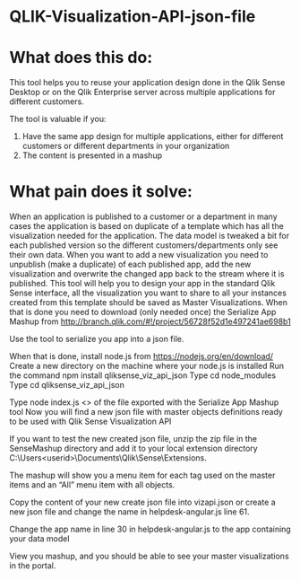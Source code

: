 # QLIK-Visualization-API-json-file
 

# What does this do: 
This tool helps you to reuse your application design done in the Qlik Sense Desktop or on the Qlik Enterprise server across multiple applications for different customers.

The tool is valuable if you:
1. Have the same app design for multiple applications, either for different customers or different departments in your organization
2. The content is presented in a mashup

# What pain does it solve:
When an application is published to a customer or a department in many cases the application is based on duplicate of a template which has all the visualization needed for the application. The data model is tweaked a bit for each published version so the different customers/departments only see their own data.
When you want to add a new visualization you need to unpublish (make a duplicate) of each published app, add the new visualization and overwrite the changed app back to the stream where it is published.
This tool will help you to design your app in the standard Qlik Sense interface, all the visualization you want to share to all your instances created from this template should be saved as Master Visualizations.
When that is done you need to download (only needed once) the Serialize App Mashup from http://branch.qlik.com/#!/project/56728f52d1e497241ae698b1

Use the tool to serialize you app into a json file.

When that is done, install node.js from https://nodejs.org/en/download/
Create a new directory on the machine where your node.js is installed
Run the command npm install qliksense_viz_api_json
Type cd node_modules
Type cd qliksense_viz_api_json

Type node index.js <<Path and Name>> of the file exported with the Serialize App Mashup tool
Now you will find a new json file with master objects definitions ready to be used with Qlik Sense Visualization API

If you want to test the new created json file, unzip the zip file in the SenseMashup directory and add it to your local extension directory C:\Users\<userid>\Documents\Qlik\Sense\Extensions.

The mashup will show you a menu item for each tag used on the master items and an “All” menu item with all objects.

Copy the content of your new create json file into vizapi.json or create a new json file and change the name in helpdesk-angular.js line 61.

Change the app name in line 30 in helpdesk-angular.js to the app containing your data model

View you mashup, and you should be able to see your master visualizations in the portal.




